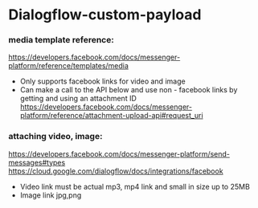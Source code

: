 # Dialogflow-custom-payload

### media template reference: 
https://developers.facebook.com/docs/messenger-platform/reference/templates/media

* Only supports facebook links for video and image
* Can make a call to the API below and use non - facebook links by getting and using an attachment ID  https://developers.facebook.com/docs/messenger-platform/reference/attachment-upload-api#request_uri

### attaching video, image: 
https://developers.facebook.com/docs/messenger-platform/send-messages#types
https://cloud.google.com/dialogflow/docs/integrations/facebook

* Video link must be actual mp3, mp4 link and small in size up to 25MB
* Image link jpg,png
